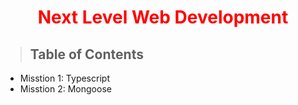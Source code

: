 <p>
 <h1 style="color:red;" align="center">Next Level Web Development</h1>
</p>


> ## Table of Contents

 - Misstion 1: Typescript 
 - Misstion 2: Mongoose


